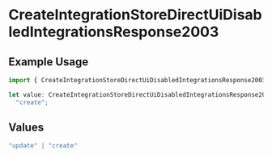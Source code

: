 # CreateIntegrationStoreDirectUiDisabledIntegrationsResponse2003

## Example Usage

```typescript
import { CreateIntegrationStoreDirectUiDisabledIntegrationsResponse2003 } from "@vercel/sdk/models/createintegrationstoredirectop.js";

let value: CreateIntegrationStoreDirectUiDisabledIntegrationsResponse2003 =
  "create";
```

## Values

```typescript
"update" | "create"
```